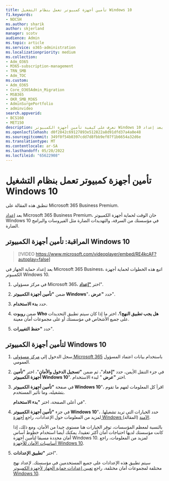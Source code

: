 ```yaml
---
title: تأمين أجهزة كمبيوتر تعمل بنظام التشغيل Windows 10
f1.keywords:
- NOCSH
ms.author: sharik
author: skjerland
manager: scotv
audience: Admin
ms.topic: article
ms.service: o365-administration
ms.localizationpriority: medium
ms.collection:
- Adm_O365
- M365-subscription-management
- TRN_SMB
- Adm_TOC
ms.custom:
- Adm_O365
- Core_O365Admin_Migration
- MSB365
- OKR_SMB_M365
- AdminSurgePortfolio
- adminvideo
search.appverid:
- BCS160
- MET150
description: تعرف على كيفية تأمين أجهزة الكمبيوتر Windows 10 بعد إعداد Microsoft 365 Business Premium.
ms.openlocfilehash: d0f2842c69127893e512822a8d91dfd37a4a0e48
ms.sourcegitcommit: 349f0f54b0397cdd7d8fbb9ef07f1b6654a32d6e
ms.translationtype: MT
ms.contentlocale: ar-SA
ms.lasthandoff: 05/20/2022
ms.locfileid: "65622908"
---
```

# <a name="secure-windows-10-computers"></a>تأمين أجهزة كمبيوتر تعمل بنظام التشغيل Windows 10

تنطبق هذه المقالة على Microsoft 365 Business Premium.

بعد [إعداد](business-set-up.md) Microsoft 365 Business Premium، حان الوقت لحماية أجهزة الكمبيوتر Windows 10 في مؤسستك من السرقة، والتهديدات الضارة مثل الفيروسات والبرامج الضارة.

## <a name="watch-secure-your-windows-10-pcs"></a>المراقبة: تأمين أجهزة الكمبيوتر Windows 10

> [!VIDEO https://www.microsoft.com/videoplayer/embed/RE4kcAF?autoplay=false]

بعد إعداد حماية الجهاز في Microsoft 365 Business، اتبع هذه الخطوات لحماية أجهزة الكمبيوتر Windows 10.

1. في مركز مسؤولي Microsoft 365، اختر <a href="https://go.microsoft.com/fwlink/p/?linkid=2171997" target="_blank">**"إعداد**</a>".

2. ضمن **"تأمين أجهزة الكمبيوتر Windows**"، حدد **"عرض**".

3. حدد  **بدء الاستخدام**.

4. ضمن **روبوت Who هل يجب تطبيق النهج؟**، اختر ما إذا كان سيتم تطبيق التحديدات على جميع الأشخاص في مؤسستك أو على مجموعات أمان معينة.

5. حدد  **"حفظ التغييرات**".

## <a name="to-secure-your-windows-10-computers"></a>لتأمين أجهزة الكمبيوتر Windows 10

1. سجل الدخول إلى [مركز مسؤولي Microsoft 365](https://admin.microsoft.com) باستخدام بيانات اعتماد المسؤول العمومي. 

2. في جزء التنقل الأيمن، حدد **"إعداد**"، ثم ضمن **"تسجيل الدخول والأمان**"، اختر **"تأمين أجهزة الكمبيوتر Windows 10**". اختر **"عرض** " لبدء الاستخدام.

3. في صفحة **"تأمين أجهزة الكمبيوتر Windows 10**"، اقرأ كل المعلومات لفهم ما تقوم بتشغيله، وما تأثير المستخدم.

    في أعلى الصفحة، اختر **"بدء الاستخدام**".

4. في جزء **"تأمين أجهزة الكمبيوتر Windows 10**"، حدد الخيارات التي تريد تشغيلها. لمزيد من المعلومات حول الإعدادات، راجع [أجهزة Windows الآمنة](../../business-premium/m365bp-secure-windows-devices.md) (المقالة). 
    
    بالنسبة لمعظم المؤسسات، توفر الخيارات هنا مستوى جيدا من الأمان، ومع ذلك، إذا كانت مؤسستك لديها احتياجات أمان أكثر تعقيدا، يمكنك أيضا استخدام خطوط أساس أمان محددة مسبقا لتأمين أجهزة Windows 10. لمزيد من المعلومات، راجع [أساسيات الأمان للأجهزة Windows 10](/mem/intune/protect/security-baselines).   

5. اختر **"تطبيق الإعدادات**".

    سيتم تطبيق هذه الإعدادات على جميع المستخدمين في مؤسستك. لإعداد نهج مختلفة لمجموعات أمان مختلفة، راجع [تعيين إعدادات حماية الجهاز لأجهزة الكمبيوتر Windows 10](../../business-premium/m365bp-protection-settings-for-windows-10-devices.md).
